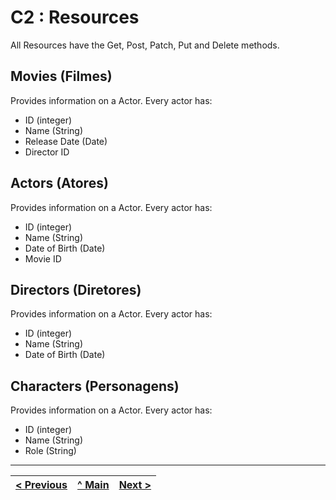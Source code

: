 # C2 : Resources

All Resources have the Get, Post, Patch, Put and Delete methods.

## Movies (Filmes)
Provides information on a Actor. Every actor has:
- ID (integer)
- Name (String)
- Release Date (Date)
- Director ID

## Actors (Atores)
Provides information on a Actor. Every actor has:
- ID (integer)
- Name (String)
- Date of Birth (Date)
- Movie ID

## Directors (Diretores)
Provides information on a Actor. Every actor has:
- ID (integer)
- Name (String)
- Date of Birth (Date)

## Characters (Personagens)
Provides information on a Actor. Every actor has:
- ID (integer)
- Name (String)
- Role (String)

---
[< Previous](c1.md) | [^ Main](../../../) | [Next >](c3.md)
:--- | :---: | ---: 
